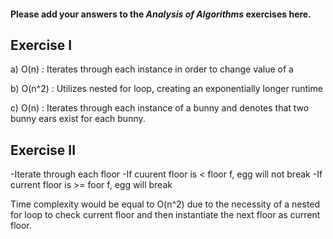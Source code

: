 #### Please add your answers to the ***Analysis of  Algorithms*** exercises here.

## Exercise I

a) O(n) : Iterates through each instance in order to change value of a

b) O(n^2) : Utilizes nested for loop, creating an exponentially longer runtime

c) O(n) : Iterates through each instance of a bunny and denotes that two bunny ears exist for each bunny.

## Exercise II

-Iterate through each floor 
-If cuurent floor is < floor f, egg will not break
-If current floor is >= foor f, egg will break

Time complexity would be equal to O(n^2) due to the necessity of a nested for loop to check current floor
and then instantiate the next floor as current floor.